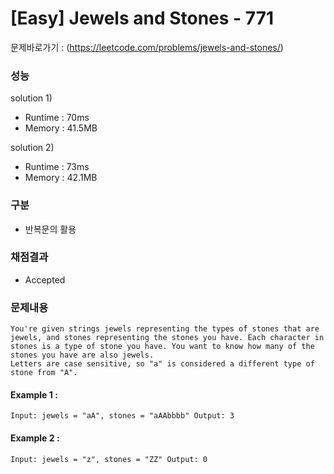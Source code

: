 # [Easy] Jewels and Stones - 771

문제바로가기 : (https://leetcode.com/problems/jewels-and-stones/)

### 성능

solution 1)

- Runtime : 70ms
- Memory : 41.5MB

solution 2)

- Runtime : 73ms
- Memory : 42.1MB

### 구분

- 반복문의 활용

### 채점결과

- Accepted

### 문제내용

    You're given strings jewels representing the types of stones that are jewels, and stones representing the stones you have. Each character in stones is a type of stone you have. You want to know how many of the stones you have are also jewels.
    Letters are case sensitive, so "a" is considered a different type of stone from "A".

#### Example 1 :

`Input: jewels = "aA", stones = "aAAbbbb"
Output: 3`

#### Example 2 :

`Input: jewels = "z", stones = "ZZ"
Output: 0`
